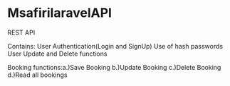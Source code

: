 # MsafirilaravelAPI
REST API

Contains: User Authentication(Login and SignUp)
          Use of hash passwords
          User Update and Delete functions
          
Booking functions:a.)Save Booking
                  b.)Update Booking
                  c.)Delete Booking
                  d.)Read all bookings
          
          
